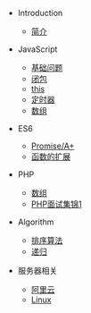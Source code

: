* Introduction
    * [简介](README.md)

* JavaScript
    * [基础问题](/_javascript/base.md)
    * [闭包](/_javascript/closure.md)
    * [this](/_javascript/this.md)
    * [定时器](/_javascript/timer.md)
    * [数组](/_javascript/array.md)
    
* ES6
    * [Promise/A+](/_es6/Promise.md)
    * [函数的扩展](/_es6/Function.md)
    
* PHP
    * [数组](/_php/array.md)
    * [PHP面试集锦1](/_php/interview1.md)

* Algorithm
    * [排序算法](/_algorithm/sort.md)
    * [递归](/_algorithm/recursion.md)

* 服务器相关
    * [阿里云](/_ECS/aily_ecs.md)
    * [Linux](/_ECS/linux.md)
